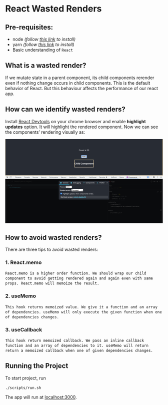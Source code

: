 # React Wasted Renders

## Pre-requisites:

- node _(follow [this link](https://nodejs.org/en/download/) to install)_
- yarn _(follow [this link](https://classic.yarnpkg.com/en/docs/install) to install)_
- Basic understanding of `React`

## What is a wasted render?

If we mutate state in a parent component, its child components rerender even if nothing change occurs in child components. This is the default behavior of React.
But this behaviour affects the performance of our react app.

## How can we identify wasted renders?

Install [React Devtools](https://chrome.google.com/webstore/detail/react-developer-tools/fmkadmapgofadopljbjfkapdkoienihi?hl=en) on your chrome browser and enable **highlight updates** option. It will highlight the rendered component. Now we can see the components’ rendering visually as:

![alt text for screen readers](/src/demo.png 'Re-rendered component is highlighted')

## How to avoid wasted renders?

There are three tips to avoid wasted renders:

### 1. React.memo

    React.memo is a higher order function. We should wrap our child component to avoid getting rendered again and again even with same props. React.memo will memoize the result.

### 2. useMemo

    This hook returns memoized value. We give it a function and an array of dependencies. useMemo will only execute the given function when one of dependencies changes.

### 3. useCallback

    This hook return memoized callback. We pass an inline callback function and an array of dependencies to it. useMemo will return return a memoized callback when one of given dependencies changes.

## Running the Project

To start project, run

```
./scripts/run.sh
```

The app will run at [localhost:3000](http://localhost:3000).
